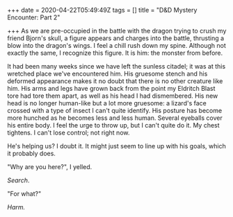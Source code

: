 +++
date = 2020-04-22T05:49:49Z
tags = []
title = "D&D Mystery Encounter: Part 2"

+++
As we are pre-occupied in the battle with the dragon trying to crush my friend Bjorn's skull, a figure appears and charges into the battle, thrusting a blow into the dragon's wings. I feel a chill rush down my spine. Although not exactly the same, I recognize this figure. It is him: the monster from before.

It had been many weeks since we have left the sunless citadel; it was at this wretched place we've encountered him. His gruesome stench and his deformed appearance makes it no doubt that there is no other creature like him. His arms and legs have grown back from the point my Eldritch Blast tore had tore them apart, as well as his head I had dismembered. His new head is no longer human-like but a lot more gruesome: a lizard's face crossed with a type of insect I can't quite identify. His posture has become more hunched as he becomes less and less human. Several eyeballs cover his entire body. I feel the urge to throw up, but I can't quite do it. My chest tightens. I can't lose control; not right now.

He's helping us? I doubt it. It might just seem to line up with his goals, which it probably does.

"Why are you here?", I yelled.

_Search_.

"For what?"

_Harm._